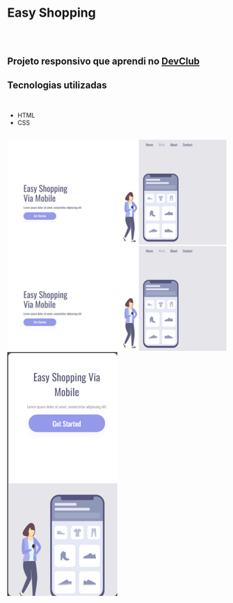 <h1>Easy Shopping</h1>
<br>
<br>
<h2>Projeto responsivo que aprendi no <a href="https://rodolfomori.com.br/devclub">DevClub</a></h2>

<h2>Tecnologias utilizadas</h2>
<br>

- HTML
- CSS

<br>

<img src="https://github.com/WendellSSilva/Easy-shopping/blob/main/easy%20shopping%20pc.png?raw=true" />

<img src="https://github.com/WendellSSilva/Easy-shopping/blob/main/easy%20shopping%20pc.png?raw=true" />

<img src="https://github.com/WendellSSilva/Easy-shopping/blob/main/easy%20shopping%20celular.png?raw=truehttps://github.com/WendellSSilva/Easy-shopping/blob/main/easy%20shopping%20celular.png?raw=true" />
